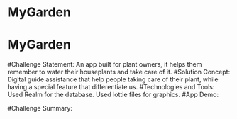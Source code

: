 # MyGarden
# MyGarden
#Challenge Statement:
An app built for plant owners, it helps them remember to water their houseplants and take care of it.
#Solution Concept:
Digital guide assistance that help people taking care of their plant, while having a special feature that differentiate us.
#Technologies and Tools:
Used Realm for the database.
Used lottie files for graphics.
#App Demo:

#Challenge Summary:


